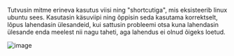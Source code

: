 Tutvusin mitme erineva kasutus viisi ning "shortcutiga", mis eksisteerib linux ubuntu sees. Kasutasin käsuviipi ning õppisin seda kasutama korrektselt, lõpus lahendasin ülesandeid, kui sattusin probleemi otsa kuna lahendasin ülesande enda meelest nii nagu taheti, aga lahendus ei olnud õigeks loetud.

![image](https://github.com/user-attachments/assets/383d797a-2237-4146-86ee-02753167db04)

